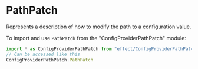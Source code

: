 # PathPatch

Represents a description of how to modify the path to a configuration
value.

To import and use `PathPatch` from the "ConfigProviderPathPatch" module:

```ts
import * as ConfigProviderPathPatch from "effect/ConfigProviderPathPatch"
// Can be accessed like this
ConfigProviderPathPatch.PathPatch
```
